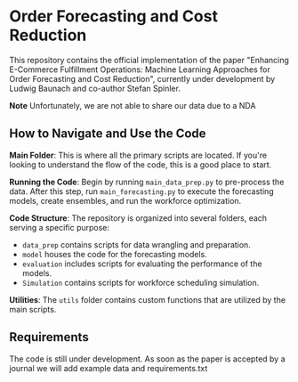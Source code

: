 # Order Forecasting and Cost Reduction

This repository contains the official implementation of the paper "Enhancing E-Commerce Fulfillment Operations: Machine Learning Approaches for Order Forecasting and Cost Reduction", currently under development by Ludwig Baunach and co-author Stefan Spinler.

**Note** Unfortunately, we are not able to share our data due to a NDA 

## How to Navigate and Use the Code

**Main Folder**: This is where all the primary scripts are located. If you're looking to understand the flow of the code, this is a good place to start.

**Running the Code**: Begin by running `main_data_prep.py` to pre-process the data. After this step, run `main_forecasting.py` to execute the forecasting models, create ensembles, and run the workforce optimization.

**Code Structure**: The repository is organized into several folders, each serving a specific purpose:
   - `data_prep` contains scripts for data wrangling and preparation.
   - `model` houses the code for the forecasting models.
   - `evaluation` includes scripts for evaluating the performance of the models.
   - `Simulation` contains scripts for workforce scheduling simulation.
   
**Utilities**: The `utils` folder contains custom functions that are utilized by the main scripts.

## Requirements

The code is still under development. As soon as the paper is accepted by a journal we will add example data and requirements.txt

